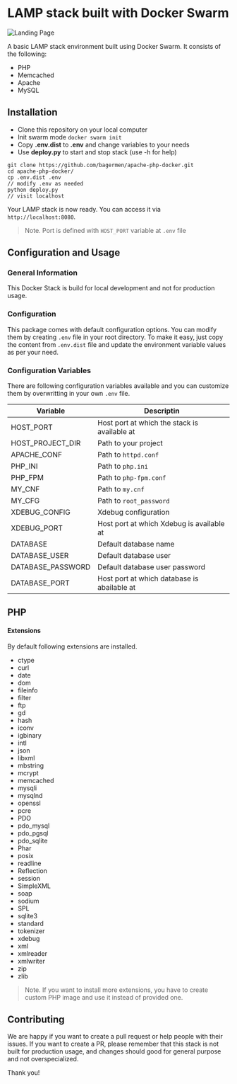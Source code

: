#  LAMP stack built with Docker Swarm

![Landing Page](https://i.ibb.co/yQqfn3f/Screenshot-1.png)


A basic LAMP stack environment built using Docker Swarm. It consists of the following:

* PHP
* Memcached
* Apache
* MySQL

##  Installation

* Clone this repository on your local computer
* Init swarm mode `docker swarm init`
* Copy **.env.dist** to **.env** and change variables to your needs
* Use **deploy.py** to start and stop stack (use -h for help)

```shell
git clone https://github.com/bagermen/apache-php-docker.git
cd apache-php-docker/
cp .env.dist .env
// modify .env as needed
python deploy.py
// visit localhost
```

Your LAMP stack is now ready. You can access it via `http://localhost:8080`.
> Note. Port is defined with `HOST_PORT` variable at `.env` file

##  Configuration and Usage

### General Information
This Docker Stack is build for local development and not for production usage.

### Configuration
This package comes with default configuration options. You can modify them by creating `.env` file in your root directory.
To make it easy, just copy the content from `.env.dist` file and update the environment variable values as per your need.

### Configuration Variables
There are following configuration variables available and you can customize them by overwritting in your own `.env` file.

|Variable|Descriptin|
-|-
HOST_PORT|Host port at which the stack is available at
HOST_PROJECT_DIR|Path to your project
APACHE_CONF|Path to `httpd.conf`
PHP_INI|Path to `php.ini`
PHP_FPM|Path to `php-fpm.conf`
MY_CNF|Path to `my.cnf`
MY_CFG|Path to `root_password`
XDEBUG_CONFIG|Xdebug configuration
XDEBUG_PORT|Host port at which Xdebug is available at
DATABASE|Default database name
DATABASE_USER|Default database user
DATABASE_PASSWORD|Default database user password
DATABASE_PORT|Host port at which database is abailable at


## PHP

#### Extensions

By default following extensions are installed.
* ctype
* curl
* date
* dom
* fileinfo
* filter
* ftp
* gd
* hash
* iconv
* igbinary
* intl
* json
* libxml
* mbstring
* mcrypt
* memcached
* mysqli
* mysqlnd
* openssl
* pcre
* PDO
* pdo_mysql
* pdo_pgsql
* pdo_sqlite
* Phar
* posix
* readline
* Reflection
* session
* SimpleXML
* soap
* sodium
* SPL
* sqlite3
* standard
* tokenizer
* xdebug
* xml
* xmlreader
* xmlwriter
* zip
* zlib

> Note. If you want to install more extensions, you have to create custom PHP image and use it instead of provided one.


## Contributing
We are happy if you want to create a pull request or help people with their issues. If you want to create a PR, please remember that this stack is not built for production usage, and changes should good for general purpose and not overspecialized.

Thank you!